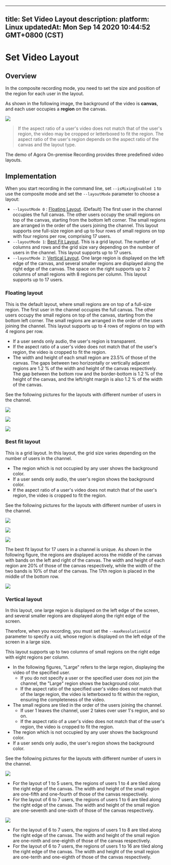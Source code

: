 
---
title: Set Video Layout
description: 
platform: Linux
updatedAt: Mon Sep 14 2020 10:44:52 GMT+0800 (CST)
---
# Set Video Layout
## Overview
In the composite recording mode, you need to set the size and position of the region for each user in the layout.

As shown in the following image, the background of the video is **canvas**, and each user occupies a **region** on the canvas.

![](https://web-cdn.agora.io/docs-files/1577697787996)

> If the aspect ratio of a user's video does not match that of the user's region, the video may be cropped or letterboxed to fit the region. The aspect ratio of the user's region depends on the aspect ratio of the canvas and the layout type.

The demo of Agora On-premise Recording provides three predefined video layouts.

## Implementation

When you start recording in the command line, set `--isMixingEnabled 1`  to use the composite mode and set the `--layoutMode` parameter to choose a layout:

- `--layoutMode 0` : [Floating Layout](#float). (Default) The first user in the channel occupies the full canvas. The other users occupy the small regions on top of the canvas, starting from the bottom left corner. The small regions are arranged in the order of the users joining the channel. This layout supports one full-size region and up to four rows of small regions on top with four regions per row, comprising 17 users.
- `--layoutMode 1`: [Best Fit Layout](#bestfit). This is a grid layout. The number of columns and rows and the grid size vary depending on the number of users in the channel. This layout supports up to 17 users.
- `--layoutMode 2`: [Vertical Layout](#vertical). One large region is displayed on the left edge of the canvas, and several smaller regions are displayed along the right edge of the canvas. The space on the right supports up to 2 columns of small regions with 8 regions per column. This layout supports up to 17 users.

### <a name="float"></a>Floating layout

This is the default layout, where small regions are on top of a full-size region. The first user in the channel occupies the full canvas. The other users occupy the small regions on top of the canvas, starting from the bottom left corner. The small regions are arranged in the order of the users joining the channel. This layout supports up to 4 rows of regions on top with 4 regions per row.

- If a user sends only audio, the user's region is transparent.
- If the aspect ratio of a user's video does not match that of the user's region, the video is cropped to fit the region.
- The width and height of each small region are 23.5% of those of the canvas. The gaps between two horizontally or vertically adjacent regions are 1.2 % of the width and height of the canvas respectively. The gap between the bottom row and the border-bottom is 1.2 % of the height of the canvas, and the left/right margin is also 1.2 % of the width of the canvas.

See the following pictures for the layouts with different number of users in the channel.

![](https://web-cdn.agora.io/docs-files/1577697865676)

![](https://web-cdn.agora.io/docs-files/1577697930206)

![](https://web-cdn.agora.io/docs-files/1577697950264)

### <a name="bestfit"></a>Best fit layout

This is a grid layout. In this layout, the grid size varies depending on the number of users in the channel.

- The region which is not occupied by any user shows the background color.
- If a user sends only audio, the user's region shows the background color.
- If the aspect ratio of a user's video does not match that of the user's region, the video is cropped to fit the region.

See the following pictures for the layouts with different number of users in the channel.

![](https://web-cdn.agora.io/docs-files/1577697975441)

![](https://web-cdn.agora.io/docs-files/1577697997849)

![](https://web-cdn.agora.io/docs-files/1577698010532)

The best fit layout for 17 users in a channel is unique. As shown in the following figure, the regions are displayed across the middle of the canvas with bands on the left and right of the canvas. The width and height of each region are 20% of those of the canvas respectively, while the width of the two bands is 10% of that of the canvas. The 17th region is placed in the middle of the bottom row.

![](https://web-cdn.agora.io/docs-files/1577698032073)

### <a name="vertical"></a>Vertical layout

In this layout, one large region is displayed on the left edge of the screen, and several smaller regions are displayed along the right edge of the screen.

Therefore, when you recording, you must  set the `--maxResolutionUid` parameter to specify a uid, whose region is displayed on the left edge of the screen in a large size.

This layout supports up to two columns of small regions on the right edge with eight regions per column. 

- In the following figures, "Large" refers to the large region, displaying the video of the specified user. 
	- If you do not specify a user or the specified user does not join the channel, the "Large" region shows the background color.
	- If the aspect ratio of the specified user's video does not match that of the large region, the video is letterboxed to fit within the region, ensuring the completeness of the video.
- The small regions are tiled in the order of the users joining the channel. 
	- If user 1 leaves the channel, user 2 takes over user 1's region, and so on.
	- If the aspect ratio of a user's video does not match that of the user's region, the video is cropped to fit the region.
- The region which is not occupied by any user shows the background color.
- If a user sends only audio, the user's region shows the background color.

See the following pictures for the layouts with different number of users in the channel.

![](https://web-cdn.agora.io/docs-files/1577698419720)

- For the layout of 1 to 5 users, the regions of users 1 to 4 are tiled along the right edge of the canvas. The width and height of the small region are one-fifth and one-fourth of those of the canvas respectively.
- For the layout of 6 to 7 users, the regions of users 1 to 6 are tiled along the right edge of the canvas. The width and height of the small region are one-seventh and one-sixth of those of the canvas respectively.

![](https://web-cdn.agora.io/docs-files/1577698564432)

- For the layout of 6 to 7 users, the regions of users 1 to 8 are tiled along the right edge of the canvas. The width and height of the small region are one-ninth and one-eighth of those of the canvas respectively.
- For the layout of 6 to 7 users, the regions of users 1 to 16 are tiled along the right edge of the canvas. The width and height of the small region are one-tenth and one-eighth of those of the canvas respectively.

